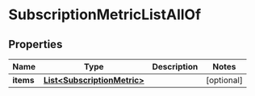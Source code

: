 

# SubscriptionMetricListAllOf


## Properties

Name | Type | Description | Notes
------------ | ------------- | ------------- | -------------
**items** | [**List&lt;SubscriptionMetric&gt;**](SubscriptionMetric.md) |  |  [optional]



